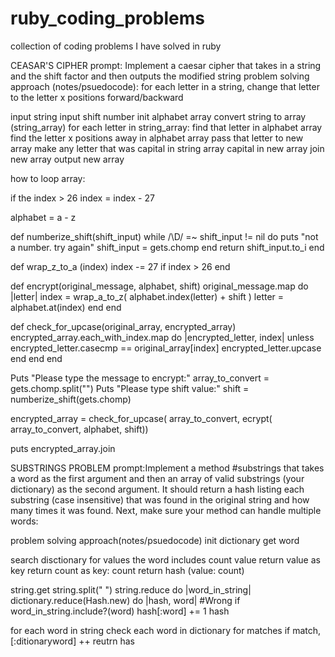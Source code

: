 # ruby_coding_problems
collection of coding problems I have solved in ruby

CEASAR'S CIPHER
prompt: Implement a caesar cipher that takes in a string and the shift factor and then outputs the modified string
problem solving approach (notes/psuedocode):
for each letter in a string, change that letter to the letter x positions forward/backward

input string
input shift number
init alphabet array
convert string to array (string_array)
for each letter in string_array:
  find that letter in alphabet array
  find the letter x positions away in alphabet array
  pass that letter to new array
make any letter that was capital in string array capital in new array
join new array 
output new array


how to loop array:

if the index > 26 index = index - 27

alphabet = a - z

def numberize_shift(shift_input)
  while /\D/ =~ shift_input != nil do
    puts "not a number. try again"
    shift_input = gets.chomp
  end
  return shift_input.to_i
end

def wrap_z_to_a (index)
  index -= 27 if index > 26
end

def encrypt(original_message, alphabet, shift)
  original_message.map do |letter|
   index = wrap_a_to_z( alphabet.index(letter) + shift )
   letter = alphabet.at(index)
  end 
end

def check_for_upcase(original_array, encrypted_array)
  encrypted_array.each_with_index.map do |encrypted_letter, index|
    unless encrypted_letter.casecmp == original_array[index]
	  encrypted_letter.upcase
	end
  end
end

Puts "Please type the message to encrypt:"
array_to_convert = gets.chomp.split("")
Puts "Please type shift value:"
shift = numberize_shift(gets.chomp)

encrypted_array = check_for_upcase( array_to_convert, ecrypt( array_to_convert, alphabet, shift))

puts encrypted_array.join

SUBSTRINGS PROBLEM
prompt:Implement a method #substrings that takes a word as the first argument and then an array of valid substrings (your dictionary) as the second argument.
It should return a hash listing each substring (case insensitive) that was found in the original string and how many times it was found.
Next, make sure your method can handle multiple words:

problem solving approach(notes/psuedocode)
init dictionary
get word

search disctionary for values the word includes
count value 
return value as key
return count as key: count
return hash (value: count)

string.get
string.split(" ")
string.reduce do |word_in_string|
dictionary.reduce(Hash.new) do |hash, word| #Wrong
if word_in_string.include?(word)
hash[:word] += 1
hash

for each word in string
check each word in dictionary for matches
if match, [:ditionaryword] ++
reutrn has






